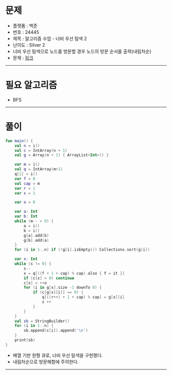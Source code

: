 # 문제
- 플랫폼 : 백준
- 번호 : 24445
- 제목 : 알고리즘 수업 - 너비 우선 탐색 2
- 난이도 : Silver 2
- 너비 우선 탐색으로 노드를 방문할 경우 노드의 방문 순서를 출력(내림차순)
- 문제 : <a href="https://www.acmicpc.net/problem/24445" target="_blank">링크</a>

---

# 필요 알고리즘
- BFS

---

# 풀이
```kotlin
fun main() {
    val n = i()
    val c = IntArray(n + 1)
    val g = Array(n + 1) { ArrayList<Int>() }

    var m = i()
    val q = IntArray(m+1)
    q[1] = i()
    var f = 0
    val cap = m
    var r = 1
    var s = 1

    var o = 0

    var a: Int
    var b: Int
    while (m-- > 0) {
        a = i()
        b = i()
        g[a].add(b)
        g[b].add(a)
    }
    for (i in 1..n) if (!g[i].isEmpty()) Collections.sort(g[i])

    var x: Int
    while (s != 0) {
        s--
        x = q[((f + 1 + cap) % cap).also { f = it }]
        if (c[x] > 0) continue
        c[x] = ++o
        for (i in g[x].size -1 downTo 0) {
            if (c[g[x][i]] == 0) {
                q[((r++) + 1 + cap) % cap] = g[x][i]
                s ++
            }
        }
    }
    val sb = StringBuilder()
    for (i in 1..n) {
        sb.append(c[i]).append('\n')
    }
    print(sb)
}
```
- 배열 기반 원형 큐로, 너비 우선 탐색을 구현했다.
- 내림차순으로 방문해함에 주의한다.

---
